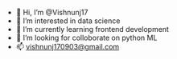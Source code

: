 - 👋 Hi, I’m @Vishnunj17
- 👀 I’m interested in data science
- 🌱 I’m currently learning frontend development
- 💞️ I’m looking for colloborate on python ML
- 📫 vishnunj170903@gmail.com
